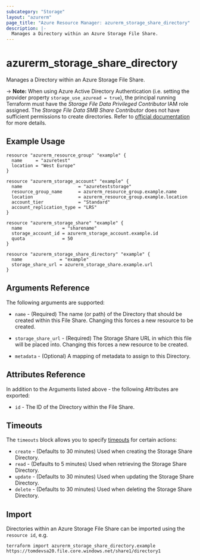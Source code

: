 ```yaml
---
subcategory: "Storage"
layout: "azurerm"
page_title: "Azure Resource Manager: azurerm_storage_share_directory"
description: |-
  Manages a Directory within an Azure Storage File Share.
---
```


# azurerm_storage_share_directory

Manages a Directory within an Azure Storage File Share.

-> **Note:** When using Azure Active Directory Authentication (i.e. setting the provider property `storage_use_azuread = true`), the principal running Terraform must have the *Storage File Data Privileged Contributor* IAM role assigned. The *Storage File Data SMB Share Contributor* does not have sufficient permissions to create directories. Refer to [official documentation](https://learn.microsoft.com/en-us/rest/api/storageservices/authorize-with-azure-active-directory#permissions-for-file-service-operations) for more details.

## Example Usage

```hcl
resource "azurerm_resource_group" "example" {
  name     = "azuretest"
  location = "West Europe"
}

resource "azurerm_storage_account" "example" {
  name                     = "azureteststorage"
  resource_group_name      = azurerm_resource_group.example.name
  location                 = azurerm_resource_group.example.location
  account_tier             = "Standard"
  account_replication_type = "LRS"
}

resource "azurerm_storage_share" "example" {
  name               = "sharename"
  storage_account_id = azurerm_storage_account.example.id
  quota              = 50
}

resource "azurerm_storage_share_directory" "example" {
  name              = "example"
  storage_share_url = azurerm_storage_share.example.url
}
```

## Arguments Reference

The following arguments are supported:

* `name` - (Required) The name (or path) of the Directory that should be created within this File Share. Changing this forces a new resource to be created.

* `storage_share_url` - (Required) The Storage Share URL in which this file will be placed into. Changing this forces a new resource to be created.

* `metadata` - (Optional) A mapping of metadata to assign to this Directory.

## Attributes Reference

In addition to the Arguments listed above - the following Attributes are exported:

* `id` - The ID of the Directory within the File Share.

## Timeouts

The `timeouts` block allows you to specify [timeouts](https://developer.hashicorp.com/terraform/language/resources/configure#define-operation-timeouts) for certain actions:

* `create` - (Defaults to 30 minutes) Used when creating the Storage Share Directory.
* `read` - (Defaults to 5 minutes) Used when retrieving the Storage Share Directory.
* `update` - (Defaults to 30 minutes) Used when updating the Storage Share Directory.
* `delete` - (Defaults to 30 minutes) Used when deleting the Storage Share Directory.

## Import

Directories within an Azure Storage File Share can be imported using the `resource id`, e.g.

```shell
terraform import azurerm_storage_share_directory.example https://tomdevsa20.file.core.windows.net/share1/directory1
```
